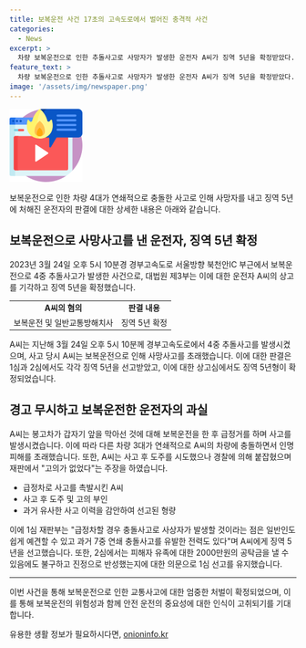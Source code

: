 ```yaml
---
title: 보복운전 사건 17초의 고속도로에서 벌어진 충격적 사건
categories:
  - News
excerpt: >
  차량 보복운전으로 인한 추돌사고로 사망자가 발생한 운전자 A씨가 징역 5년을 확정받았다. 대법원 제3부는 A씨의 상고를 기각하고 혐의를 인정하며 판결을 확정했다. A씨는 봉고차에 보복운전을 한 뒤 3대의 화물차와 충돌하여 사망자 1명을 내고 다른 운전자 2명을 다쳤다. A씨는 사고 후 도주하여 경찰에 의해 체포되었고, 재판에서는 반성 여부에 대한 의문을 품었다. 1심과 2심에서 A씨에 대한 징역 5년의 판결이 유지되면서 사건은 마무리되었다. (단어 수: 111)
feature_text: >
  차량 보복운전으로 인한 추돌사고로 사망자가 발생한 운전자 A씨가 징역 5년을 확정받았다. 대법원 제3부는 A씨의 상고를 기각하고 혐의를 인정하며 판결을 확정했다. A씨는 봉고차에 보복운전을 한 뒤 3대의 화물차와 충돌하여 사망자 1명을 내고 다른 운전자 2명을 다쳤다. A씨는 사고 후 도주하여 경찰에 의해 체포되었고, 재판에서는 반성 여부에 대한 의문을 품었다. 1심과 2심에서 A씨에 대한 징역 5년의 판결이 유지되면서 사건은 마무리되었다. (단어 수: 111)
image: '/assets/img/newspaper.png'
---
```


<p><img src="/assets/img/news.png" alt="rentncar 속보" /></p>

<p data-ke-size="size16">보복운전으로 인한 차량 4대가 연쇄적으로 충돌한 사고로 인해 사망자를 내고 징역 5년에 처해진 운전자의 판결에 대한 상세한 내용은 아래와 같습니다.</p>

<h2 data-ke-size="size26">보복운전으로 사망사고를 낸 운전자, 징역 5년 확정</h2>

<p data-ke-size="size16">2023년 3월 24일 오후 5시 10분경 경부고속도로 서울방향 북천안IC 부근에서 보복운전으로 4중 추돌사고가 발생한 사건으로, 대법원 제3부는 이에 대한 운전자 A씨의 상고를 기각하고 징역 5년을 확정했습니다.</p>

<table>
    <tr>
        <td style="text-align: center; height: 17px;"><b>A씨의 혐의</b></td>
        <td style="text-align: center; height: 17px;"><b>판결 내용</b></td>
    </tr>
    <tr>
        <td style="text-align: center; height: 17px;">보복운전 및 일반교통방해치사</td>
        <td style="text-align: center; height: 17px;">징역 5년 확정</td>
    </tr>
</table>

<p data-ke-size="size16">A씨는 지난해 3월 24일 오후 5시 10분께 경부고속도로에서 4중 추돌사고를 발생시켰으며, 사고 당시 A씨는 보복운전으로 인해 사망사고를 초래했습니다. 이에 대한 판결은 1심과 2심에서도 각각 징역 5년을 선고받았고, 이에 대한 상고심에서도 징역 5년형이 확정되었습니다.</p>

<h2 data-ke-size="size26">경고 무시하고 보복운전한 운전자의 과실</h2>

<p data-ke-size="size16">A씨는 봉고차가 갑자기 앞을 막아선 것에 대해 보복운전을 한 후 급정거를 하며 사고를 발생시켰습니다. 이에 따라 다른 차량 3대가 연쇄적으로 A씨의 차량에 충돌하면서 인명피해를 초래했습니다. 또한, A씨는 사고 후 도주를 시도했으나 경찰에 의해 붙잡혔으며 재판에서 "고의가 없었다"는 주장을 하였습니다.</p>

<ul>
    <li>급정차로 사고를 촉발시킨 A씨</li>
    <li>사고 후 도주 및 고의 부인</li>
    <li>과거 유사한 사고 이력을 감안하여 선고된 형량</li>
</ul>

<p data-ke-size="size16">이에 1심 재판부는 "급정차할 경우 충돌사고로 사상자가 발생할 것이라는 점은 일반인도 쉽게 예견할 수 있고 과거 7중 연쇄 충돌사고를 유발한 전력도 있다"며 A씨에게 징역 5년을 선고했습니다. 또한, 2심에서는 피해자 유족에 대한 2000만원의 공탁금을 낼 수 있음에도 불구하고 진정으로 반성했는지에 대한 의문으로 1심 선고를 유지했습니다.</p>

<hr>

<p data-ke-size="size16">이번 사건을 통해 보복운전으로 인한 교통사고에 대한 엄중한 처벌이 확정되었으며, 이를 통해 보복운전의 위험성과 함께 안전 운전의 중요성에 대한 인식이 고취되기를 기대합니다.</p>
유용한 생활 정보가 필요하시다면, <a href="https://onioninfo.kr" rel="dofollow">onioninfo.kr</a>


